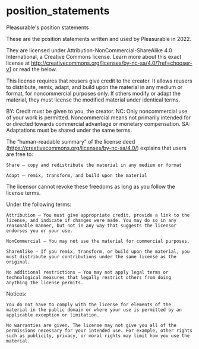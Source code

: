 # position_statements
Pleasurable's position statements

These are the position statements written and used by Pleasurable in 2022. 

They are licensed under Attribution-NonCommercial-ShareAlike 4.0 International, a Creative Commons license. Learn more about this exact license at http://creativecommons.org/licenses/by-nc-sa/4.0/?ref=chooser-v1 or read the below.

This license requires that reusers give credit to the creator. It allows reusers to distribute, remix, adapt, and build upon the material in any medium or format, for noncommercial purposes only. If others modify or adapt the material, they must license the modified material under identical terms.

BY: Credit must be given to you, the creator.
NC: Only noncommercial use of your work is permitted. Noncommercial means not primarily intended for or directed towards commercial advantage or monetary compensation.
SA: Adaptations must be shared under the same terms.

The “human-readable summary” of the license deed (https://creativecommons.org/licenses/by-nc-sa/4.0/) explains that users are free to:

    Share — copy and redistribute the material in any medium or format
	
    Adapt — remix, transform, and build upon the material
	
The licensor cannot revoke these freedoms as long as you follow the license terms.

Under the following terms:

    Attribution — You must give appropriate credit, provide a link to the license, and indicate if changes were made. You may do so in any reasonable manner, but not in any way that suggests the licensor endorses you or your use.
   
    NonCommercial — You may not use the material for commercial purposes.
  
    ShareAlike — If you remix, transform, or build upon the material, you must distribute your contributions under the same license as the original.
  
    No additional restrictions — You may not apply legal terms or technological measures that legally restrict others from doing anything the license permits.

Notices:

    You do not have to comply with the license for elements of the material in the public domain or where your use is permitted by an applicable exception or limitation.
    
    No warranties are given. The license may not give you all of the permissions necessary for your intended use. For example, other rights such as publicity, privacy, or moral rights may limit how you use the material.

